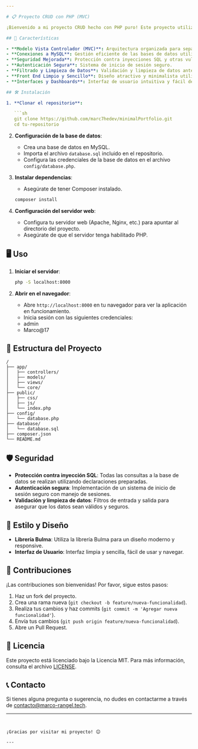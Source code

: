 ```yaml
---

# 📋 Proyecto CRUD con PHP (MVC)

¡Bienvenido a mi proyecto CRUD hecho con PHP puro! Este proyecto utiliza el modelo vista controlador (MVC) y está diseñado para proporcionar un sistema de gestión de datos robusto y seguro.

## 🚀 Características

- **Modelo Vista Controlador (MVC)**: Arquitectura organizada para separar la lógica del negocio, la presentación y la gestión de datos.
- **Conexiones a MySQL**: Gestión eficiente de las bases de datos utilizando MySQL.
- **Seguridad Mejorada**: Protección contra inyecciones SQL y otras vulnerabilidades de seguridad.
- **Autenticación Segura**: Sistema de inicio de sesión seguro.
- **Filtrado y Limpieza de Datos**: Validación y limpieza de datos antes de insertarlos en la base de datos.
- **Front End Limpio y Sencillo**: Diseño atractivo y minimalista utilizando la librería Bulma.
- **Interfaces y Dashboards**: Interfaz de usuario intuitiva y fácil de usar para gestionar datos.

## 🛠️ Instalación

1. **Clonar el repositorio**:

   ```sh
   git clone https://github.com/marc7hedev/minimalPortfolio.git
   cd tu-repositorio
   ```

2. **Configuración de la base de datos**:
   - Crea una base de datos en MySQL.
   - Importa el archivo `database.sql` incluido en el repositorio.
   - Configura las credenciales de la base de datos en el archivo `config/database.php`.

3. **Instalar dependencias**:
   - Asegúrate de tener Composer instalado.
   ```sh
   composer install
   ```

4. **Configuración del servidor web**:
   - Configura tu servidor web (Apache, Nginx, etc.) para apuntar al directorio del proyecto.
   - Asegúrate de que el servidor tenga habilitado PHP.

## 🖥️ Uso

1. **Iniciar el servidor**:

   ```sh
   php -S localhost:8000
   ```

2. **Abrir en el navegador**:
   - Abre `http://localhost:8000` en tu navegador para ver la aplicación en funcionamiento.
   - Inicia sesión con las siguientes credenciales:
   -    admin
   -    Marco@17

## 📂 Estructura del Proyecto

```plaintext
/
├── app/
│   ├── controllers/
│   ├── models/
│   ├── views/
│   └── core/
├── public/
│   ├── css/
│   ├── js/
│   └── index.php
├── config/
│   └── database.php
├── database/
│   └── database.sql
├── composer.json
└── README.md
```

## 🛡️ Seguridad

- **Protección contra inyección SQL**: Todas las consultas a la base de datos se realizan utilizando declaraciones preparadas.
- **Autenticación segura**: Implementación de un sistema de inicio de sesión seguro con manejo de sesiones.
- **Validación y limpieza de datos**: Filtros de entrada y salida para asegurar que los datos sean válidos y seguros.

## 🎨 Estilo y Diseño

- **Librería Bulma**: Utiliza la librería Bulma para un diseño moderno y responsive.
- **Interfaz de Usuario**: Interfaz limpia y sencilla, fácil de usar y navegar.

## 🤝 Contribuciones

¡Las contribuciones son bienvenidas! Por favor, sigue estos pasos:

1. Haz un fork del proyecto.
2. Crea una rama nueva (`git checkout -b feature/nueva-funcionalidad`).
3. Realiza tus cambios y haz commits (`git commit -m 'Agregar nueva funcionalidad'`).
4. Envía tus cambios (`git push origin feature/nueva-funcionalidad`).
5. Abre un Pull Request.

## 📄 Licencia

Este proyecto está licenciado bajo la Licencia MIT. Para más información, consulta el archivo [LICENSE](LICENSE).

## 📞 Contacto

Si tienes alguna pregunta o sugerencia, no dudes en contactarme a través de [contacto@marco-rangel.tech](mailto:contacto@marco-rangel.tech).

---
```


¡Gracias por visitar mi proyecto! 😊

---
